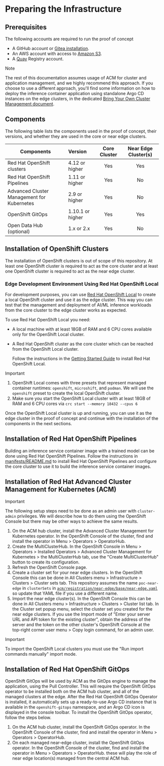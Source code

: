 # Preparing the Infrastructure

## Prerequisites
The following accounts are required to run the proof of concept

- A GitHub account or [Gitea installation](../gitea/README.md).
- An AWS account with access to [Amazon S3](https://s3.console.aws.amazon.com/).
- A [Quay](https://www.quay.io) Registry account.

> [!NOTE]
> The rest of this documentation assumes usage of ACM for cluster and application management, and we highly recommend
> this approach.
> If you choose to use a different approach, you'll find some information on how to deploy the inference container
> application using standalone Argo CD instances on the edge clusters, in the dedicated
> [Bring Your Own Cluster Management document](./byo-mgmt-gitops.md).

## Components

The following table lists the components used in the proof of concept, their versions, and whether they are used in the
core or near edge clusters.

| Components                                      | Version          | Core Cluster | Near Edge Cluster(s) |
|-------------------------------------------------|:-----------------|:------------:|:--------------------:|
| Red Hat OpenShift clusters                      | 4.12 or higher   |     Yes      |         Yes          |
| Red Hat OpenShift Pipelines                     | 1.11 or higher   |     Yes      |          No          |
| Advanced Cluster Management for Kubernetes      | 2.9 or higher    |     Yes      |          No          |
| OpenShift GitOps                                | 1.10.1 or higher |     Yes      |         Yes          |
| Open Data Hub (optional)                        | 1.x or 2.x       |     Yes      |          No          |


## Installation of OpenShift Clusters

The installation of OpenShift clusters is out of scope of this repository. At least one OpenShift cluster is required to
act as the core cluster and at least one OpenShift cluster is required to act as the near edge cluster.

### Edge Development Environment Using Red Hat OpenShift Local

For development purposes, you can use [Red Hat OpenShift
Local](https://access.redhat.com/documentation/en-us/red_hat_openshift_local/2.32/html/getting_started_guide/index) to
create a local OpenShift cluster and use it as the edge cluster. This way you can test that the management and
deployment of AI/ML inference workloads from the core cluster to the edge cluster works as expected.

To use Red Hat OpenShift Local you need:
- A local machine with at least 18GB of RAM and 6 CPU cores available only for the OpenShift Local cluster.
- A Red Hat OpenShift cluster as the core cluster which can be reached from the OpenShift Local cluster.

  Follow the instructions in the [Getting Started Guide](https://access.redhat.com/documentation/en-us/red_hat_openshift_local/2.32/html/getting_started_guide/index) to install Red Hat OpenShift Local.

> [!IMPORTANT]
> 1. OpenShift Local comes with three presets that represent managed container runtimes: `openshift`, `microshift`, and
>    `podman`. We will use the `openshift` preset to create the local OpenShift cluster.
> 1. Make sure you start the OpenShift Local cluster with at least 18GB of RAM and 6 CPU cores via
>    `crc start --memory 18432 --cpus 6`

Once the OpenShift Local cluster is up and running, you can use it as the edge cluster in the proof of concept and
continue with the installation of the components in the next sections.

## Installation of Red Hat OpenShift Pipelines

Building an inference service container image with a trained model can be done using Red Hat OpenShift Pipelines. Follow
the instructions in [manifests/README.md](../manifests/README.md) to install Red Hat OpenShift Pipelines and configure
the core cluster to use it to build the inference service container images.

## Installation of Red Hat Advanced Cluster Management for Kubernetes (ACM)

> [!IMPORTANT]
> The following setup steps need to be done as an admin user with `cluster-admin` privileges.
We will describe how to do them using the OpenShift Console but there may be other ways to achieve the same results.

1. On the ACM hub cluster, install the Advanced Cluster Management for Kubernetes operator.
   In the OpenShift Console of the cluster, find and install the operator
   in Menu > Operators > OperatorHub.
1. Create the MultiClusterHub.
   In the OpenShift Console in Menu > Operators > Installed Operators > Advanced Cluster Management for Kubernetes >
   the MultiClusterHub tab, use the "Create MultiClusterHub" button to create its configuration.
1. Refresh the OpenShift Console page.
1. Create a cluster set for your near edge clusters.
   In the OpenShift Console this can be done in All Clusters menu > Infrastructure > Clusters > Cluster sets tab.
   This repository assumes the name `poc-near-edge` in `clusterSets`
   in [`acm/registration/near-edge/base/near-edge.yaml`](../acm/registration/near-edge/base/near-edge.yaml)
   so update that YAML file if you use a different name.
1. Import the near edge cluster(s).
   In the OpenShift Console this can be done in All Clusters menu > Infrastructure > Clusters > Cluster list tab.
   In the Cluster set popup menu, select the cluster set you created for the near edge clusters.
   If you use the Import mode of "Enter your server URL and API token for the existing cluster",
   obtain the address of the server and the token on the other cluster's OpenShift Console
   at the top-right corner user menu > Copy login command, for an admin user.

> [!IMPORTANT]
> To import the OpenShift Local clusters you must use the "Run import commands manually" import mode.

## Installation of Red Hat OpenShift GitOps

OpenShift GitOps will be used by ACM as the GitOps engine to manage the application, using the Pull Controller. This
will require the OpenShift GitOps operator to be installed both on the ACM hub cluster, and all of the managed clusters
at the edge. After the Red Hat OpenShift GitOps Operator is installed, it automatically sets up a ready-to-use Argo CD
instance that is available in the `openshift-gitops` namespace, and an Argo CD icon is displayed in the console toolbar.
To install the OpenShift GitOps operator, follow the steps below.

1. On the ACM hub cluster, install the OpenShift GitOps operator.
   In the OpenShift Console of the cluster, find and install the operator in Menu > Operators > OperatorHub.
1. On each managed near-edge cluster, install the OpenShift GitOps operator.
   In the OpenShift Console of the cluster, find and install the operator in Menu > Operators > OperatorHub.
   these will play the role of near edge location(s) managed from the central ACM hub.
